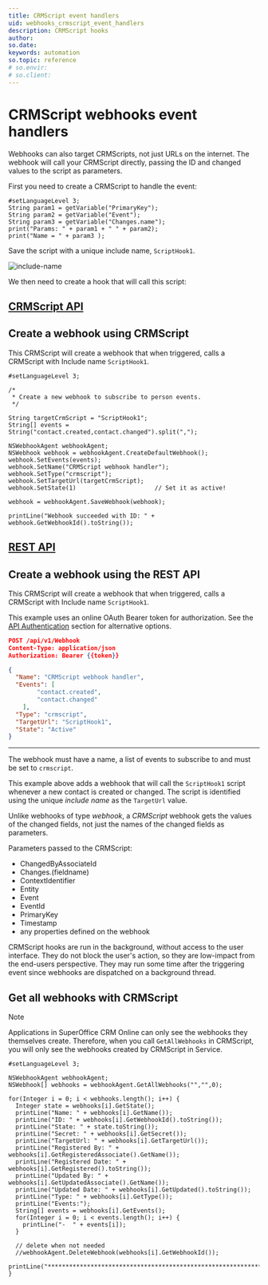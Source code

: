 ```yaml
---
title: CRMScript event handlers
uid: webhooks_crmscript_event_handlers
description: CRMScript hooks
author:
so.date:
keywords: automation
so.topic: reference
# so.envir:
# so.client:
---
```


# CRMScript webhooks event handlers

Webhooks can also target CRMScripts, not just URLs on the internet. The webhook will call your CRMScript directly, passing the ID and changed values to the script as parameters.

First you need to create a CRMScript to handle the event:

```crmscript
#setLanguageLevel 3;
String param1 = getVariable("PrimaryKey");
String param2 = getVariable("Event");
String param3 = getVariable("Changes.name");
print("Params: " + param1 + " " + param2);
print("Name = " + param3 );
```

Save the script with a unique include name, `ScriptHook1`.

![include-name][include-img]

We then need to create a hook that will call this script:

<!-- markdownlint-disable MD051 -->
## [CRMScript API](#tab/Webhook-CRMScript)

## Create a webhook using CRMScript

This CRMScript will create a webhook that when triggered, calls a CRMScript with Include name `ScriptHook1`.

```crmscript
#setLanguageLevel 3;

/*
 * Create a new webhook to subscribe to person events.
 */

String targetCrmScript = "ScriptHook1";
String[] events = String("contact.created,contact.changed").split(",");

NSWebhookAgent webhookAgent;
NSWebhook webhook = webhookAgent.CreateDefaultWebhook();
webhook.SetEvents(events);
webhook.SetName("CRMScript webhook handler");
webhook.SetType("crmscript");
webhook.SetTargetUrl(targetCrmScript);
webhook.SetState(1)                      // Set it as active!

webhook = webhookAgent.SaveWebhook(webhook);

printLine("Webhook succeeded with ID: " + webhook.GetWebhookId().toString());
```

## [REST API](#tab/Webhook-REST)

## Create a webhook using the REST API

This CRMScript will create a webhook that when triggered, calls a CRMScript with Include name `ScriptHook1`.

This example uses an online OAuth Bearer token for authorization. See the [API Authentication][1] section for alternative options.

``` json
POST /api/v1/Webhook
Content-Type: application/json
Authorization: Bearer {{token}}

{
  "Name": "CRMScript webhook handler",
  "Events": [
        "contact.created",
        "contact.changed"
    ],
  "Type": "crmscript",
  "TargetUrl": "ScriptHook1",
  "State": "Active"
}
```

***
<!-- markdownlint-enable MD051 -->

The webhook must have a name, a list of events to subscribe to and must be set to `crmscript`.

This example above adds a webhook that will call the `ScriptHook1` script whenever a new contact is created or changed. The script is identified using the unique *include name* as the `TargetUrl` value.

Unlike webhooks of type *webhook*, a *CRMScript* webhook gets the values of the changed fields, not just the names of the changed fields as parameters.

Parameters passed to the CRMScript:

* ChangedByAssociateId
* Changes.(fieldname)
* ContextIdentifier
* Entity
* Event
* EventId
* PrimaryKey
* Timestamp
* any properties defined on the webhook

CRMScript hooks are run in the background, without access to the user interface. They do not block the user's action, so they are low-impact from the end-users perspective. They may run some time after the triggering event since webhooks are dispatched on a background thread.

## Get all webhooks with CRMScript

> [!NOTE]
> Applications in SuperOffice CRM Online can only see the webhooks they themselves create. Therefore, when you call `GetAllWebhooks` in CRMScript, you will only see the webhooks created by CRMScript in Service.

```crmscript
#setLanguageLevel 3;

NSWebhookAgent webhookAgent;
NSWebhook[] webhooks = webhookAgent.GetAllWebhooks("","",0);

for(Integer i = 0; i < webhooks.length(); i++) {
  Integer state = webhooks[i].GetState();
  printLine("Name: " + webhooks[i].GetName());
  printLine("ID: " + webhooks[i].GetWebhookId().toString());
  printLine("State: " + state.toString());
  printLine("Secret: " + webhooks[i].GetSecret());
  printLine("TargetUrl: " + webhooks[i].GetTargetUrl());
  printLine("Registered By: " + webhooks[i].GetRegisteredAssociate().GetName());
  printLine("Registered Date: " + webhooks[i].GetRegistered().toString());
  printLine("Updated By: " + webhooks[i].GetUpdatedAssociate().GetName());
  printLine("Updated Date: " + webhooks[i].GetUpdated().toString());
  printLine("Type: " + webhooks[i].GetType());
  printLine("Events:");
  String[] events = webhooks[i].GetEvents();
  for(Integer i = 0; i < events.length(); i++) {
    printLine("-  " + events[i]);
  }

  // delete when not needed
  //webhookAgent.DeleteWebhook(webhooks[i].GetWebhookId());
  printLine("****************************************************************");
}
```

<!-- referenced links -->

[1]: ../../api/authentication/overview.md

<!-- referenced images -->

[include-img]: media/webhook-include-name.png
